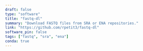 ```yaml
---
draft: false
type: "software"
title: "fastq-dl"
summary: "Download FASTQ files from SRA or ENA repositories."
link: "https://github.com/rpetit3/fastq-dl"
software_pin: false
tags: ["fastq", "sra", "ena"]
conda: true
---
```

